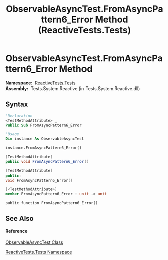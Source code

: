 ﻿---
title: ObservableAsyncTest.FromAsyncPattern6_Error Method  (ReactiveTests.Tests)
TOCTitle: FromAsyncPattern6_Error Method
ms:assetid: M:ReactiveTests.Tests.ObservableAsyncTest.FromAsyncPattern6_Error
ms:mtpsurl: https://msdn.microsoft.com/en-us/library/reactivetests.tests.observableasynctest.fromasyncpattern6_error(v=VS.103)
ms:contentKeyID: 36620212
ms.date: 06/28/2011
mtps_version: v=VS.103
f1_keywords:
- ReactiveTests.Tests.ObservableAsyncTest.FromAsyncPattern6_Error
dev_langs:
- CSharp
- JScript
- VB
- FSharp
- c++
---

# ObservableAsyncTest.FromAsyncPattern6\_Error Method

**Namespace:**  [ReactiveTests.Tests](hh289046\(v=vs.103\).md)  
**Assembly:**  Tests.System.Reactive (in Tests.System.Reactive.dll)

## Syntax

``` vb
'Declaration
<TestMethodAttribute> _
Public Sub FromAsyncPattern6_Error
```

``` vb
'Usage
Dim instance As ObservableAsyncTest

instance.FromAsyncPattern6_Error()
```

``` csharp
[TestMethodAttribute]
public void FromAsyncPattern6_Error()
```

``` c++
[TestMethodAttribute]
public:
void FromAsyncPattern6_Error()
```

``` fsharp
[<TestMethodAttribute>]
member FromAsyncPattern6_Error : unit -> unit 
```

``` jscript
public function FromAsyncPattern6_Error()
```

## See Also

#### Reference

[ObservableAsyncTest Class](hh314747\(v=vs.103\).md)

[ReactiveTests.Tests Namespace](hh289046\(v=vs.103\).md)

